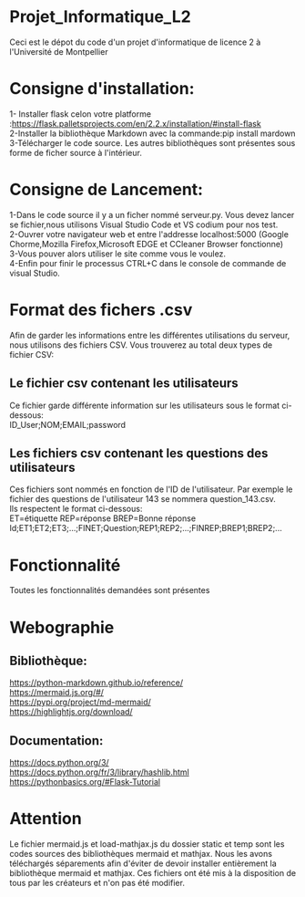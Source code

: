 # Projet_Informatique_L2
Ceci est le dépot du code d'un projet d'informatique de licence 2 à l'Université de Montpellier

# Consigne d'installation:

1- Installer flask celon votre platforme :https://flask.palletsprojects.com/en/2.2.x/installation/#install-flask <br/>
2-Installer la bibliothèque Markdown avec la commande:pip install mardown <br/>
3-Télécharger le code source. Les autres bibliothèques sont présentes sous forme de ficher source à l'intérieur. <br/>
# Consigne de Lancement:

1-Dans le code source il y a un ficher nommé serveur.py. Vous devez lancer se fichier,nous utilisons Visual Studio Code et VS codium pour nos test. <br/>
2-Ouvrer votre navigateur web et entre l'addresse localhost:5000 (Google Chorme,Mozilla Firefox,Microsoft EDGE et CCleaner Browser fonctionne) <br/>
3-Vous pouver alors utiliser le site comme vous le voulez. <br/>
4-Enfin pour finir le processus CTRL+C dans le console de commande de visual Studio. <br/>

# Format des fichers .csv

Afin de garder les informations entre les différentes utilisations du serveur, nous utilisons des fichiers CSV. Vous trouverez au total deux types de fichier CSV:

## Le fichier csv contenant les utilisateurs

Ce fichier garde différente information sur les utilisateurs sous le format ci-dessous: <br/>
ID_User;NOM;EMAIL;password

## Les fichiers csv contenant les questions des utilisateurs

Ces fichiers sont nommés en fonction de l'ID de l'utilisateur. Par exemple le fichier des questions de l'utilisateur 143 se nommera question_143.csv.<br/>
Ils respectent le format ci-dessous:<br/>
ET=étiquette REP=réponse BREP=Bonne réponse<br/>
Id;ET1;ET2;ET3;...;FINET;Question;REP1;REP2;...;FINREP;BREP1;BREP2;...<br/>

# Fonctionnalité

Toutes les fonctionnalités demandées sont présentes

# Webographie

## Bibliothèque:
https://python-markdown.github.io/reference/<br/>
https://mermaid.js.org/#/<br/>
https://pypi.org/project/md-mermaid/<br/>
https://highlightjs.org/download/<br/>

## Documentation:
https://docs.python.org/3/<br/>
https://docs.python.org/fr/3/library/hashlib.html<br/>
https://pythonbasics.org/#Flask-Tutorial<br/>

# Attention
Le fichier mermaid.js et load-mathjax.js du dossier static et temp sont les codes sources des bibliothèques mermaid et mathjax. Nous les avons téléchargés séparements 
afin d'éviter de devoir installer entièrement la bibliothèque mermaid et mathjax. Ces fichiers ont été mis à la disposition de tous par les créateurs et n'on pas été modifier.

